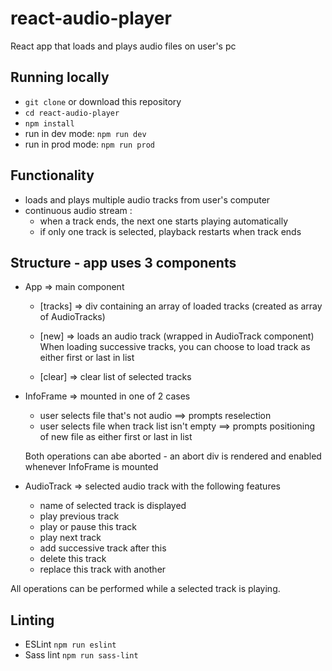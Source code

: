# react-audio-player

React app that loads and plays audio files on user's pc

## Running locally

- `git clone` or download this repository
- `cd react-audio-player`
- `npm install`
- run in dev mode: `npm run dev`
- run in prod mode: `npm run prod`


## Functionality

- loads and plays multiple audio tracks from user's computer
- continuous audio stream : 
	- when a track ends, the next one starts playing automatically
	- if only one track is selected, playback restarts when track ends

	
## Structure - app uses 3 components

- App => main component
	- [tracks] => div containing an array of loaded tracks (created as array of AudioTracks)
	
	- [new]  => loads an audio track (wrapped in AudioTrack component)
		When loading successive tracks, you can choose to load track as either first or last in list

	- [clear] => clear list of selected tracks
	
- InfoFrame => mounted in one of 2 cases
	- user selects file that's not audio ==> prompts reselection
	- user selects file when track list isn't empty ==> prompts positioning of new file as either first or last in list

	Both operations can abe aborted - an abort div is rendered and enabled whenever InfoFrame is mounted

- AudioTrack => selected audio track with the following features
	- name of selected track is displayed
	- play previous track
	- play or pause this track
	- play next track
	- add successive track after this
	- delete this track
	- replace this track with another

	
All operations can be performed while a selected track is playing.


## Linting

- ESLint `npm run eslint`
- Sass lint `npm run sass-lint`
